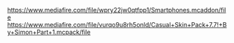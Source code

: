https://www.mediafire.com/file/wpry22jw0qtfpp1/Smartphones.mcaddon/file
https://www.mediafire.com/file/vurqo9u8rh5onld/Casual+Skin+Pack+7.7!+By+Simon+Part+1.mcpack/file
